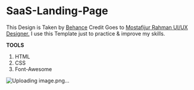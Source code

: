 # SaaS-Landing-Page
This Design is Taken by [Behance](https://www.behance.net/gallery/136762233/Ionix-SaaS-Landing-Page-UI-Design)
Credit Goes to [Mostafijur Rahman UI/UX Designer.](https://www.behance.net/mostafijur100)
I use this Template just to practice & improve my skills.

**TOOLS**
1. HTML
2. CSS
3. Font-Awesome

![Uploading image.png…](https://mir-s3-cdn-cf.behance.net/project_modules/1400_opt_1/ab3af8136762233.61ffb320d0e0e.png)

